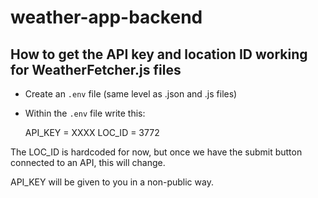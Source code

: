 # weather-app-backend

## How to get the API key and location ID working for WeatherFetcher.js files

- Create an `.env` file (same level as .json and .js files)
- Within the `.env` file write this:

    API_KEY = XXXX
    LOC_ID = 3772

The LOC_ID is hardcoded for now, but once we have the submit button connected to an API, this will change.

API_KEY will be given to you in a non-public way.

